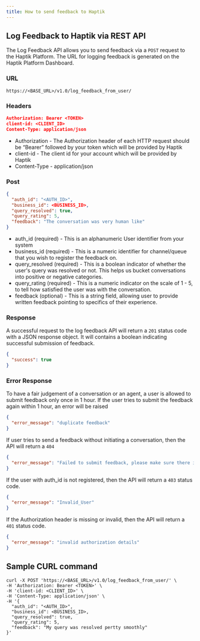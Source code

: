 ```yaml
---
title: How to send feedback to Haptik
---
```


## Log Feedback to Haptik via REST API

The Log Feedback API allows you to send feedback via a `POST` request to the Haptik Platform. The URL for logging feedback is generated on the Haptik Platform Dashboard.

### URL

`https://<BASE_URL>/v1.0/log_feedback_from_user/`

### Headers

```json
Authorization: Bearer <TOKEN>
client-id: <CLIENT_ID>
Content-Type: application/json
```

- Authorization - The Authorization header of each HTTP request should be “Bearer” followed by your token which will be provided by Haptik
- client-id - The client id for your account which will be provided by Haptik
- Content-Type - application/json

### Post

```json
{
  "auth_id": "<AUTH_ID>",
  "business_id": <BUSINESS_ID>,
  "query_resolved": true,
  "query_rating": 5,
  "feedback": "The conversation was very human like"
}
```

- auth_id (required) - This is an alphanumeric User identifier from your system
- business_id (required) - This is a numeric identifier for channel/queue that you wish to register the feedback on.
- query_resolved (required) - This is a boolean indicator of whether the user's query was resolved or not. This helps us bucket conversations into positive or negative categories.
- query_rating (required) - This is a numeric indicator on the scale of 1 - 5, to tell how satisfied the user was with the conversation.
- feedback (optional) - This is a string field, allowing user to provide written feedback pointing to specifics of their experience. 

### Response

A successful request to the log feedback API will return a `201` status code with a JSON response object. It will contains a boolean indicating successful submission of feedback.

```json
{
  "success": true
}
```

### Error Response

To have a fair judgement of a conversation or an agent, a user is allowed to submit feedback only once in 1 hour. If the user tries to submit the feedback again within 1 hour, an error will be raised

```json
{
  "error_message": "duplicate feedback"
}
```

If user tries to send a feedback without initiating a conversation, then the API will return a `404`

```json
{
  "error_message": "Failed to submit feedback, please make sure there is an active conversation with the agent"
}
```


If the user with auth_id is not registered, then the API will return a `403` status code.

```json
{
  "error_message": "Invalid_User"
}
```

If the Authorization header is missing or invalid, then the API will return a `401` status code.

```json
{
  "error_message": "invalid authorization details"
}
```

## Sample CURL command

```
curl -X POST 'https://<BASE_URL>/v1.0/log_feedback_from_user/' \
-H 'Authorization: Bearer <TOKEN>' \
-H 'client-id: <CLIENT_ID>' \
-H 'Content-Type: application/json' \
-H '{
  "auth_id": "<AUTH_ID>",
  "business_id": <BUSINESS_ID>,
  "query_resolved": true,
  "query_rating": 5,
  "feedback": "My query was resolved pertty smoothly"
}'
```
